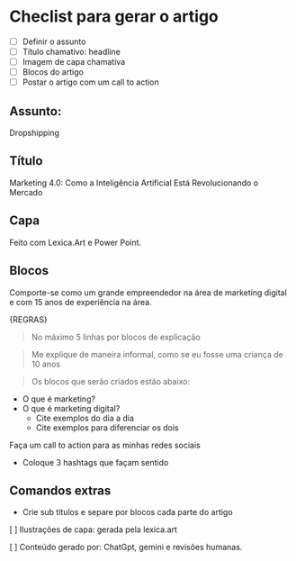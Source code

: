 # Checlist para gerar o artigo 
- [ ] Definir o assunto
- [ ] Título chamativo: headline
- [ ] Imagem de capa chamativa
- [ ] Blocos do artigo 
- [ ] Postar o artigo com um call to action

## Assunto: 
Dropshipping

## Título 
Marketing 4.0:
 Como a Inteligência Artificial Está Revolucionando o Mercado

## Capa
Feito com Lexica.Art e Power Point.

## Blocos 
Comporte-se como um grande empreendedor na área de marketing digital e com 15 anos de experiência na área.


{REGRAS}

> No máximo 5 linhas por blocos de explicação

> Me explique de maneira informal, como se eu fosse uma criança de 10 anos

> Os blocos que serão criados estão abaixo: 
- O que é marketing?
- O que é marketing digital?
    - Cite exemplos do dia a dia
    - Cite exemplos para diferenciar os dois

Faça um call to action para as minhas redes sociais
- Coloque 3 hashtags que façam sentido

## Comandos extras

-  Crie sub títulos e separe por blocos cada parte do artigo

[ ] Ilustrações de capa: gerada pela lexica.art

[ ] Conteúdo gerado por: ChatGpt, gemini e revisões humanas.

